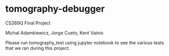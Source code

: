 # tomography-debugger

CS269Q Final Project

Michal Adamkiewicz, Jorge Cueto, Kent Vainio

Please run tomography_test using jupyter notebook to see the various tests that we ran during this project.
